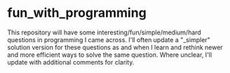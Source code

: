 # fun_with_programming

This repository will have some interesting/fun/simple/medium/hard questions in programming I came across. 
I'll often update a "_simpler" solution version for these questions as and when I learn and rethink newer 
and more efficient ways to solve the same question. Where unclear, I'll update with additional comments 
for clarity.
